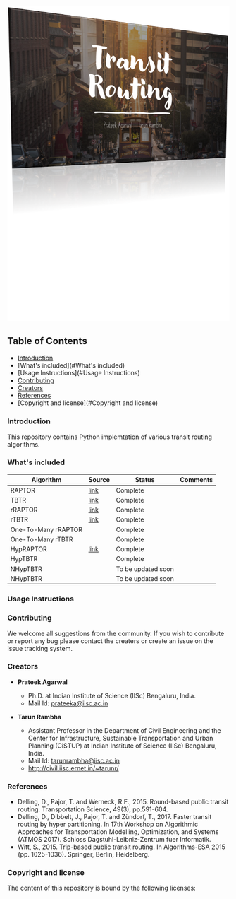 ![TB1](logo1.png)


## Table of Contents

- [Introduction](#Introduction)
- [What's included](#What's included)
- [Usage Instructions](#Usage Instructions)
- [Contributing](#contributing)
- [Creators](#Creators)
- [References](#References)
- [Copyright and license](#Copyright and license)

### Introduction
This repository contains Python implemtation of various transit routing algorithms.

### What's included
Algorithm | Source |  Status | Comments |
|---|---|---|---|
| RAPTOR | [link](https://pubsonline.informs.org/doi/abs/10.1287/trsc.2014.0534) | Complete|
| TBTR | [link](https://link.springer.com/chapter/10.1007/978-3-662-48350-3_85) |Complete|
| rRAPTOR | [link](https://pubsonline.informs.org/doi/abs/10.1287/trsc.2014.0534) |Complete|
| rTBTR| [link](https://link.springer.com/chapter/10.1007/978-3-662-48350-3_85) |Complete|
| One-To-Many rRAPTOR |  |Complete|
| One-To-Many rTBTR |  |Complete|
| HypRAPTOR | [link](https://drops.dagstuhl.de/opus/volltexte/2017/7896/) |Complete|
| HypTBTR |  |Complete|
| NHypTBTR |  |To be updated soon|
| NHypTBTR |  |To be updated soon|

### Usage Instructions
### Contributing
We welcome all suggestions from the community. If you wish to contribute or report any bug please contact the creaters or create an issue on the issue tracking system.
### Creators
- **Prateek Agarwal**
    - Ph.D. at Indian Institute of Science (IISc) Bengaluru, India.
    - Mail Id: prateeka@iisc.ac.in

- **Tarun Rambha**
    - Assistant Professor in the Department of Civil Engineering and the Center for Infrastructure, Sustainable Transportation and Urban Planning (CiSTUP) at Indian Institute of Science (IISc) Bengaluru, India.
    - Mail Id: tarunrambha@iisc.ac.in
    - <http://civil.iisc.ernet.in/~tarunr/>

### References
- Delling, D., Pajor, T. and Werneck, R.F., 2015. Round-based public transit routing. Transportation Science, 49(3), pp.591-604.
- Delling, D., Dibbelt, J., Pajor, T. and Zündorf, T., 2017. Faster transit routing by hyper partitioning. In 17th Workshop on Algorithmic Approaches for Transportation Modelling, Optimization, and Systems (ATMOS 2017). Schloss Dagstuhl-Leibniz-Zentrum fuer Informatik.
- Witt, S., 2015. Trip-based public transit routing. In Algorithms-ESA 2015 (pp. 1025-1036). Springer, Berlin, Heidelberg.

### Copyright and license
The content of this repository is bound by the following licenses:

